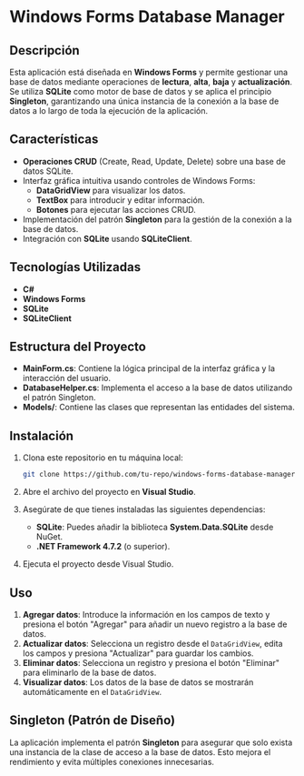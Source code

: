 # Windows Forms Database Manager

## Descripción

Esta aplicación está diseñada en **Windows Forms** y permite gestionar una base de datos mediante operaciones de **lectura**, **alta**, **baja** y **actualización**. Se utiliza **SQLite** como motor de base de datos y se aplica el principio **Singleton**, garantizando una única instancia de la conexión a la base de datos a lo largo de toda la ejecución de la aplicación.

## Características

- **Operaciones CRUD** (Create, Read, Update, Delete) sobre una base de datos SQLite.
- Interfaz gráfica intuitiva usando controles de Windows Forms:
  - **DataGridView** para visualizar los datos.
  - **TextBox** para introducir y editar información.
  - **Botones** para ejecutar las acciones CRUD.
- Implementación del patrón **Singleton** para la gestión de la conexión a la base de datos.
- Integración con **SQLite** usando **SQLiteClient**.

## Tecnologías Utilizadas

- **C#**
- **Windows Forms**
- **SQLite**
- **SQLiteClient**

## Estructura del Proyecto

- **MainForm.cs**: Contiene la lógica principal de la interfaz gráfica y la interacción del usuario.
- **DatabaseHelper.cs**: Implementa el acceso a la base de datos utilizando el patrón Singleton.
- **Models/**: Contiene las clases que representan las entidades del sistema.

## Instalación

1. Clona este repositorio en tu máquina local:
    ```bash
    git clone https://github.com/tu-repo/windows-forms-database-manager.git
    ```

2. Abre el archivo del proyecto en **Visual Studio**.

3. Asegúrate de que tienes instaladas las siguientes dependencias:
    - **SQLite**: Puedes añadir la biblioteca **System.Data.SQLite** desde NuGet.
    - **.NET Framework 4.7.2** (o superior).

4. Ejecuta el proyecto desde Visual Studio.

## Uso

1. **Agregar datos**: Introduce la información en los campos de texto y presiona el botón "Agregar" para añadir un nuevo registro a la base de datos.
2. **Actualizar datos**: Selecciona un registro desde el `DataGridView`, edita los campos y presiona "Actualizar" para guardar los cambios.
3. **Eliminar datos**: Selecciona un registro y presiona el botón "Eliminar" para eliminarlo de la base de datos.
4. **Visualizar datos**: Los datos de la base de datos se mostrarán automáticamente en el `DataGridView`.

## Singleton (Patrón de Diseño)

La aplicación implementa el patrón **Singleton** para asegurar que solo exista una instancia de la clase de acceso a la base de datos. Esto mejora el rendimiento y evita múltiples conexiones innecesarias.
